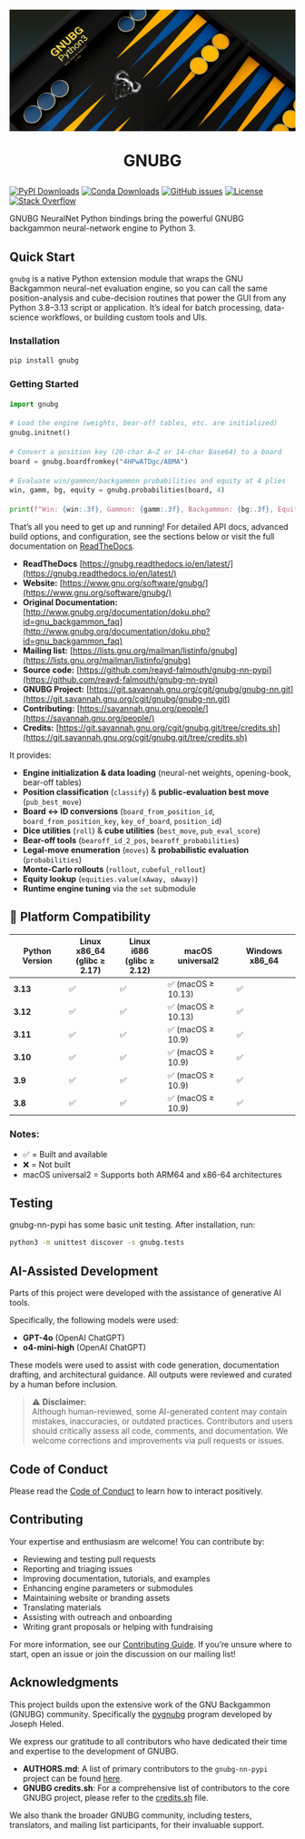 <h1 align="center">
<img src="https://raw.githubusercontent.com/reayd-falmouth/gnubg-nn-pypi/refs/heads/main/img/banner.png">

GNUBG
</h1>

[![PyPI Downloads](https://img.shields.io/pypi/dm/gnubg-nn-pypi.svg?label=PyPI%20downloads)](https://pypi.org/project/gnubg-nn-pypi/)
[![Conda Downloads](https://img.shields.io/conda/dn/conda-forge/gnubg-nn-pypi.svg?label=Conda%20downloads)](https://anaconda.org/conda-forge/gnubg-nn-pypi/)
[![GitHub issues](https://img.shields.io/github/issues/gnubg/gnubg-nn-pypi.svg)](https://github.com/reayd-falmouth/gnubg-nn-pypi/issues)
[![License](https://img.shields.io/badge/license-GPL%20v2-blue.svg)](#license)
[![Stack Overflow](https://img.shields.io/badge/stackoverflow-Ask%20questions-blue.svg)](https://stackoverflow.com/questions/tagged/gnubg)

GNUBG NeuralNet Python bindings bring the powerful GNUBG backgammon neural-network engine to Python 3.

## Quick Start

`gnubg` is a native Python extension module that wraps the GNU Backgammon neural-net evaluation engine, so you can call 
the same position-analysis and cube-decision routines that power the GUI from any Python 3.8–3.13 script or application. It’s ideal for batch processing, data-science workflows, or building custom tools and UIs.

### Installation

```bash
pip install gnubg
````

### Getting Started

```python
import gnubg

# Load the engine (weights, bear-off tables, etc. are initialized)
gnubg.initnet()

# Convert a position key (20-char A–Z or 14-char Base64) to a board
board = gnubg.boardfromkey("4HPwATDgc/ABMA")

# Evaluate win/gammon/backgammon probabilities and equity at 4 plies
win, gamm, bg, equity = gnubg.probabilities(board, 4)

print(f"Win: {win:.3f}, Gammon: {gamm:.3f}, Backgammon: {bg:.3f}, Equity: {equity:.3f}")
```

That’s all you need to get up and running! For detailed API docs, advanced build options, and configuration, see the 
sections below or visit the full documentation on [ReadTheDocs](https://gnubg.readthedocs.io/en/latest/).

* **ReadTheDocs** [https://gnubg.readthedocs.io/en/latest/](https://gnubg.readthedocs.io/en/latest/)
* **Website:** [https://www.gnu.org/software/gnubg/](https://www.gnu.org/software/gnubg/)
* **Original Documentation:** [http://www.gnubg.org/documentation/doku.php?id=gnu_backgammon_faq](http://www.gnubg.org/documentation/doku.php?id=gnu_backgammon_faq)
* **Mailing list:** [https://lists.gnu.org/mailman/listinfo/gnubg](https://lists.gnu.org/mailman/listinfo/gnubg)
* **Source code:** [https://github.com/reayd-falmouth/gnubg-nn-pypi](https://github.com/reayd-falmouth/gnubg-nn-pypi)
* **GNUBG Project:** [https://git.savannah.gnu.org/cgit/gnubg/gnubg-nn.git](https://git.savannah.gnu.org/cgit/gnubg/gnubg-nn.git)
* **Contributing:** [https://savannah.gnu.org/people/](https://savannah.gnu.org/people/)
* **Credits:** [https://git.savannah.gnu.org/cgit/gnubg.git/tree/credits.sh](https://git.savannah.gnu.org/cgit/gnubg.git/tree/credits.sh)

It provides:

* **Engine initialization & data loading** (neural-net weights, opening-book, bear-off tables)
* **Position classification** (`classify`) & **public-evaluation best move** (`pub_best_move`)
* **Board ↔ ID conversions** (`board_from_position_id`, `board_from_position_key`, `key_of_board`, `position_id`)
* **Dice utilities** (`roll`) & **cube utilities** (`best_move`, `pub_eval_score`)
* **Bear-off tools** (`bearoff_id_2_pos`, `bearoff_probabilities`)
* **Legal-move enumeration** (`moves`) & **probabilistic evaluation** (`probabilities`)
* **Monte-Carlo rollouts** (`rollout`, `cubeful_rollout`)
* **Equity lookup** (`equities.value(xAway, oAway)`)
* **Runtime engine tuning** via the `set` submodule

## 🧪 Platform Compatibility

| Python Version | Linux x86\_64<br>(glibc ≥ 2.17) | Linux i686<br>(glibc ≥ 2.12) | macOS universal2  | Windows x86\_64 |
| -------------- | ------------------------------- | ---------------------------- | ----------------- |-----------------|
| **3.13**       | ✅                               | ✅                            | ✅ (macOS ≥ 10.13) | ✅               |
| **3.12**       | ✅                               | ✅                            | ✅ (macOS ≥ 10.13) | ✅               |
| **3.11**       | ✅                               | ✅                            | ✅ (macOS ≥ 10.9)  | ✅               |
| **3.10**       | ✅                               | ✅                            | ✅ (macOS ≥ 10.9)  | ✅               |
| **3.9**        | ✅                               | ✅                            | ✅ (macOS ≥ 10.9)  | ✅               |
| **3.8**        | ✅                               | ✅                            | ✅ (macOS ≥ 10.9)  | ✅               |

### Notes:

* ✅ = Built and available
* ❌ = Not built
* macOS universal2 = Supports both ARM64 and x86-64 architectures

## Testing

gnubg-nn-pypi has some basic unit testing. After installation, run:

```bash
python3 -m unittest discover -s gnubg.tests
```
## AI-Assisted Development

Parts of this project were developed with the assistance of generative AI tools.

Specifically, the following models were used:

- **GPT-4o** (OpenAI ChatGPT)
- **o4-mini-high** (OpenAI ChatGPT)

These models were used to assist with code generation, documentation drafting, and architectural guidance. All outputs were reviewed and curated by a human before inclusion.

> ⚠️ **Disclaimer:**  
> Although human-reviewed, some AI-generated content may contain mistakes, inaccuracies, or outdated practices. Contributors and users should critically assess all code, comments, and documentation. We welcome corrections and improvements via pull requests or issues.

## Code of Conduct

Please read the [Code of Conduct](https://github.com/reayd-falmouth/gnubg-nn-pypi/blob/main/CONDUCT.md) to learn how to interact positively.

## Contributing

Your expertise and enthusiasm are welcome! You can contribute by:

* Reviewing and testing pull requests
* Reporting and triaging issues
* Improving documentation, tutorials, and examples
* Enhancing engine parameters or submodules
* Maintaining website or branding assets
* Translating materials
* Assisting with outreach and onboarding
* Writing grant proposals or helping with fundraising

For more information, see our [Contributing Guide](https://github.com/reayd-falmouth/gnubg-nn-pypi/blob/main/CONTRIBUTING.md). If you’re unsure where to start, open an issue or join the discussion on our mailing list!

## Acknowledgments

This project builds upon the extensive work of the GNU Backgammon (GNUBG) community. Specifically the 
[pygnubg](https://git.savannah.gnu.org/cgit/gnubg/gnubg-nn.git/tree/py) program developed by Joseph Heled.

We express our gratitude to all contributors who have dedicated their time and expertise to the development of GNUBG.

- **AUTHORS.md**: A list of primary contributors to the `gnubg-nn-pypi` project can be found [here](https://github.com/reayd-falmouth/gnubg-nn-pypi/blob/main/AUTHORS.md).
- **GNUBG credits.sh**: For a comprehensive list of contributors to the core GNUBG project, please refer to the [credits.sh](https://git.savannah.gnu.org/cgit/gnubg.git/tree/credits.sh) file.

We also thank the broader GNUBG community, including testers, translators, and mailing list participants, for their invaluable support.

